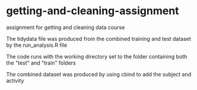 # getting-and-cleaning-assignment
assignment for getting and cleaning data course


The tidydata file was produced from the combined training and test dataset by the run_analysis.R file

The code runs with the working directory set to the folder containing both the "test" and "train" folders

The combined dataset was produced by using cbind to add the subject and activity
